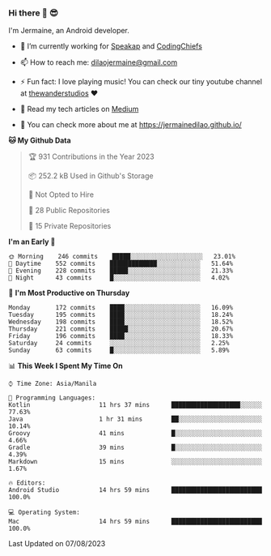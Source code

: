 ### Hi there 👋 😎
I'm Jermaine, an Android developer.

- 🔭 I’m currently working for [Speakap](https://www.speakap.com/) and [CodingChiefs](https://codingchiefs.com/en/)

- 📫 How to reach me: dilaojermaine@gmail.com

- ⚡ Fun fact: I love playing music! You can check our tiny youtube channel at [thewanderstudios](https://www.youtube.com/thewanderstudios) ♥️

- 📖 Read my tech articles on [Medium](https://jermainedilao.medium.com/)

- 👀 You can check more about me at https://jermainedilao.github.io/

<!--
**jermainedilao/jermainedilao** is a ✨ _special_ ✨ repository because its `README.md` (this file) appears on your GitHub profile.

Here are some ideas to get you started:

- 🔭 I’m currently working on ...
- 🌱 I’m currently learning ...
- 👯 I’m looking to collaborate on ...
- 🤔 I’m looking for help with ...
- 💬 Ask me about ...
- 📫 How to reach me: ...
- 😄 Pronouns: ...
- ⚡ Fun fact: ...
-->

<!--START_SECTION:waka-->
**🐱 My Github Data** 

> 🏆 931 Contributions in the Year 2023
 > 
> 📦 252.2 kB Used in Github's Storage 
 > 
> 🚫 Not Opted to Hire
 > 
> 📜 28 Public Repositories 
 > 
> 🔑 15 Private Repositories  
 > 
**I'm an Early 🐤** 

```text
🌞 Morning    246 commits    █████░░░░░░░░░░░░░░░░░░░░   23.01% 
🌆 Daytime    552 commits    █████████████░░░░░░░░░░░░   51.64% 
🌃 Evening    228 commits    █████░░░░░░░░░░░░░░░░░░░░   21.33% 
🌙 Night      43 commits     █░░░░░░░░░░░░░░░░░░░░░░░░   4.02%

```
📅 **I'm Most Productive on Thursday** 

```text
Monday       172 commits    ████░░░░░░░░░░░░░░░░░░░░░   16.09% 
Tuesday      195 commits    ████░░░░░░░░░░░░░░░░░░░░░   18.24% 
Wednesday    198 commits    ████░░░░░░░░░░░░░░░░░░░░░   18.52% 
Thursday     221 commits    █████░░░░░░░░░░░░░░░░░░░░   20.67% 
Friday       196 commits    ████░░░░░░░░░░░░░░░░░░░░░   18.33% 
Saturday     24 commits     ░░░░░░░░░░░░░░░░░░░░░░░░░   2.25% 
Sunday       63 commits     █░░░░░░░░░░░░░░░░░░░░░░░░   5.89%

```


📊 **This Week I Spent My Time On** 

```text
⌚︎ Time Zone: Asia/Manila

💬 Programming Languages: 
Kotlin                   11 hrs 37 mins      ███████████████████░░░░░░   77.63% 
Java                     1 hr 31 mins        ██░░░░░░░░░░░░░░░░░░░░░░░   10.14% 
Groovy                   41 mins             █░░░░░░░░░░░░░░░░░░░░░░░░   4.66% 
Gradle                   39 mins             █░░░░░░░░░░░░░░░░░░░░░░░░   4.39% 
Markdown                 15 mins             ░░░░░░░░░░░░░░░░░░░░░░░░░   1.67%

🔥 Editors: 
Android Studio           14 hrs 59 mins      █████████████████████████   100.0%

💻 Operating System: 
Mac                      14 hrs 59 mins      █████████████████████████   100.0%

```


 Last Updated on 07/08/2023
<!--END_SECTION:waka-->
